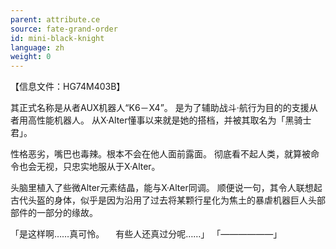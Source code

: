 ```yaml
---
parent: attribute.ce
source: fate-grand-order
id: mini-black-knight
language: zh
weight: 0
---
```


【信息文件：HG74M403B】

其正式名称是从者AUX机器人“K6－X4”。
是为了辅助战斗·航行为目的的支援从者用高性能机器人。
从X·Alter懂事以来就是她的搭档，并被其取名为「黑骑士君」。

性格恶劣，嘴巴也毒辣。根本不会在他人面前露面。
彻底看不起人类，就算被命令也会无视，只忠实地服从于X·Alter。

头脑里植入了些微Alter元素结晶，能与X·Alter同调。
顺便说一句，其令人联想起古代头盔的身体，似乎是因为沿用了过去将某颗行星化为焦土的暴虐机器巨人头部部件的一部分的缘故。

「是这样啊……真可怜。
　有些人还真过分呢……」
「——————」
